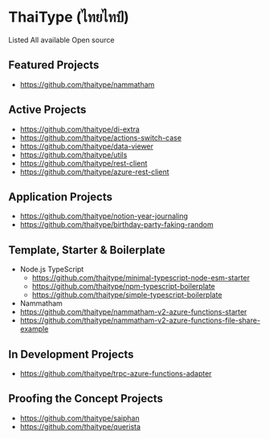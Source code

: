 # ThaiType (ไทยไทป์)

Listed All available Open source 

## Featured Projects

- https://github.com/thaitype/nammatham

## Active Projects

- https://github.com/thaitype/di-extra
- https://github.com/thaitype/actions-switch-case
- https://github.com/thaitype/data-viewer
- https://github.com/thaitype/utils
- https://github.com/thaitype/rest-client
- https://github.com/thaitype/azure-rest-client

## Application Projects
- https://github.com/thaitype/notion-year-journaling
- https://github.com/thaitype/birthday-party-faking-random

## Template, Starter & Boilerplate
- Node.js TypeScript
  - https://github.com/thaitype/minimal-typescript-node-esm-starter
  - https://github.com/thaitype/npm-typescript-boilerplate
  - https://github.com/thaitype/simple-typescript-boilerplate
- Nammatham
- https://github.com/thaitype/nammatham-v2-azure-functions-starter
- https://github.com/thaitype/nammatham-v2-azure-functions-file-share-example

## In Development Projects

- https://github.com/thaitype/trpc-azure-functions-adapter

## Proofing the Concept Projects

- https://github.com/thaitype/saiphan
- https://github.com/thaitype/querista

